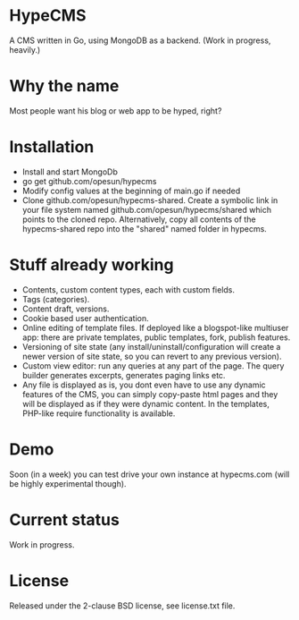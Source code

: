 HypeCMS
=======
A CMS written in Go, using MongoDB as a backend. (Work in progress, heavily.)

Why the name
=======
Most people want his blog or web app to be hyped, right?

Installation
=======
- Install and start MongoDb
- go get github.com/opesun/hypecms
- Modify config values at the beginning of main.go if needed
- Clone github.com/opesun/hypecms-shared. Create a symbolic link in your file system named github.com/opesun/hypecms/shared which points to the cloned repo.
Alternatively, copy all contents of the hypecms-shared repo into the "shared" named folder in hypecms.

Stuff already working
=======
- Contents, custom content types, each with custom fields.
- Tags (categories).
- Content draft, versions.
- Cookie based user authentication.
- Online editing of template files. If deployed like a blogspot-like multiuser app: there are private templates, public templates, fork, publish features.
- Versioning of site state (any install/uninstall/configuration will create a newer version of site state, so you can revert to any previous version).
- Custom view editor: run any queries at any part of the page. The query builder generates excerpts, generates paging links etc.
- Any file is displayed as is, you dont even have to use any dynamic features of the CMS, you can simply copy-paste html pages and they will be displayed as if they were
dynamic content. In the templates, PHP-like require functionality is available.


Demo
=======
Soon (in a week) you can test drive your own instance at hypecms.com (will be highly experimental though).

Current status
=======
Work in progress.

License
=======
Released under the 2-clause BSD license, see license.txt file.